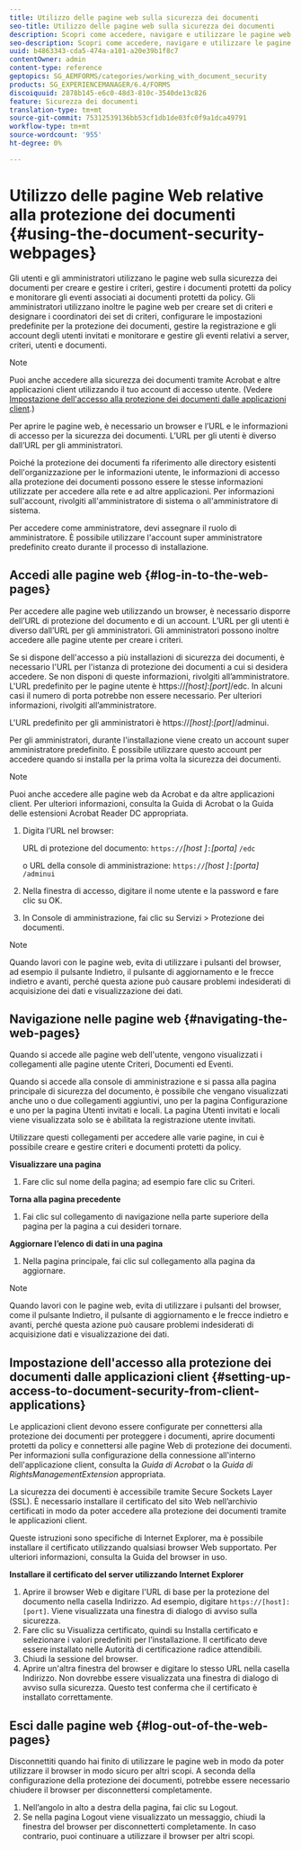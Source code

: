 ```yaml
---
title: Utilizzo delle pagine web sulla sicurezza dei documenti
seo-title: Utilizzo delle pagine web sulla sicurezza dei documenti
description: Scopri come accedere, navigare e utilizzare le pagine web sulla sicurezza dei documenti.
seo-description: Scopri come accedere, navigare e utilizzare le pagine web sulla sicurezza dei documenti.
uuid: b4863343-cda5-474a-a101-a20e39b1f8c7
contentOwner: admin
content-type: reference
geptopics: SG_AEMFORMS/categories/working_with_document_security
products: SG_EXPERIENCEMANAGER/6.4/FORMS
discoiquuid: 2878b145-e6c0-48d3-810c-3540de13c826
feature: Sicurezza dei documenti
translation-type: tm+mt
source-git-commit: 75312539136bb53cf1db1de03fc0f9a1dca49791
workflow-type: tm+mt
source-wordcount: '955'
ht-degree: 0%

---
```



# Utilizzo delle pagine Web relative alla protezione dei documenti {#using-the-document-security-webpages}

Gli utenti e gli amministratori utilizzano le pagine web sulla sicurezza dei documenti per creare e gestire i criteri, gestire i documenti protetti da policy e monitorare gli eventi associati ai documenti protetti da policy. Gli amministratori utilizzano inoltre le pagine web per creare set di criteri e designare i coordinatori dei set di criteri, configurare le impostazioni predefinite per la protezione dei documenti, gestire la registrazione e gli account degli utenti invitati e monitorare e gestire gli eventi relativi a server, criteri, utenti e documenti.

>[!NOTE]
>
>Puoi anche accedere alla sicurezza dei documenti tramite Acrobat e altre applicazioni client utilizzando il tuo account di accesso utente. (Vedere [Impostazione dell&#39;accesso alla protezione dei documenti dalle applicazioni client](using-document-security-web-pages.md#setting-up-access-to-document-security-from-client-applications).)

Per aprire le pagine web, è necessario un browser e l’URL e le informazioni di accesso per la sicurezza dei documenti. L’URL per gli utenti è diverso dall’URL per gli amministratori.

Poiché la protezione dei documenti fa riferimento alle directory esistenti dell&#39;organizzazione per le informazioni utente, le informazioni di accesso alla protezione dei documenti possono essere le stesse informazioni utilizzate per accedere alla rete e ad altre applicazioni. Per informazioni sull&#39;account, rivolgiti all&#39;amministratore di sistema o all&#39;amministratore di sistema.

Per accedere come amministratore, devi assegnare il ruolo di amministratore. È possibile utilizzare l&#39;account super amministratore predefinito creato durante il processo di installazione.

## Accedi alle pagine web {#log-in-to-the-web-pages}

Per accedere alle pagine web utilizzando un browser, è necessario disporre dell’URL di protezione del documento e di un account. L’URL per gli utenti è diverso dall’URL per gli amministratori. Gli amministratori possono inoltre accedere alle pagine utente per creare i criteri.

Se si dispone dell&#39;accesso a più installazioni di sicurezza dei documenti, è necessario l&#39;URL per l&#39;istanza di protezione dei documenti a cui si desidera accedere. Se non disponi di queste informazioni, rivolgiti all’amministratore. L&#39;URL predefinito per le pagine utente è https://*[host]*:*[port]*/edc. In alcuni casi il numero di porta potrebbe non essere necessario. Per ulteriori informazioni, rivolgiti all’amministratore.

L&#39;URL predefinito per gli amministratori è https://*[host]*:*[port]*/adminui.

Per gli amministratori, durante l&#39;installazione viene creato un account super amministratore predefinito. È possibile utilizzare questo account per accedere quando si installa per la prima volta la sicurezza dei documenti.

>[!NOTE]
>
>Puoi anche accedere alle pagine web da Acrobat e da altre applicazioni client. Per ulteriori informazioni, consulta la Guida di Acrobat o la Guida delle estensioni Acrobat Reader DC appropriata.

1. Digita l’URL nel browser:

   URL di protezione del documento: `https://`*[host ]*`:`*[porta]* `/edc`

   o URL della console di amministrazione: `https://`*[host ]*`:`*[porta]* `/adminui`

1. Nella finestra di accesso, digitare il nome utente e la password e fare clic su OK.
1. In Console di amministrazione, fai clic su Servizi > Protezione dei documenti.

>[!NOTE]
>
>Quando lavori con le pagine web, evita di utilizzare i pulsanti del browser, ad esempio il pulsante Indietro, il pulsante di aggiornamento e le frecce indietro e avanti, perché questa azione può causare problemi indesiderati di acquisizione dei dati e visualizzazione dei dati.

## Navigazione nelle pagine web {#navigating-the-web-pages}

Quando si accede alle pagine web dell&#39;utente, vengono visualizzati i collegamenti alle pagine utente Criteri, Documenti ed Eventi.

Quando si accede alla console di amministrazione e si passa alla pagina principale di sicurezza del documento, è possibile che vengano visualizzati anche uno o due collegamenti aggiuntivi, uno per la pagina Configurazione e uno per la pagina Utenti invitati e locali. La pagina Utenti invitati e locali viene visualizzata solo se è abilitata la registrazione utente invitati.

Utilizzare questi collegamenti per accedere alle varie pagine, in cui è possibile creare e gestire criteri e documenti protetti da policy.

**Visualizzare una pagina**

1. Fare clic sul nome della pagina; ad esempio fare clic su Criteri.

**Torna alla pagina precedente**

1. Fai clic sul collegamento di navigazione nella parte superiore della pagina per la pagina a cui desideri tornare.

**Aggiornare l’elenco di dati in una pagina**

1. Nella pagina principale, fai clic sul collegamento alla pagina da aggiornare.

>[!NOTE]
>
>Quando lavori con le pagine web, evita di utilizzare i pulsanti del browser, come il pulsante Indietro, il pulsante di aggiornamento e le frecce indietro e avanti, perché questa azione può causare problemi indesiderati di acquisizione dati e visualizzazione dei dati.

## Impostazione dell&#39;accesso alla protezione dei documenti dalle applicazioni client {#setting-up-access-to-document-security-from-client-applications}

Le applicazioni client devono essere configurate per connettersi alla protezione dei documenti per proteggere i documenti, aprire documenti protetti da policy e connettersi alle pagine Web di protezione dei documenti. Per informazioni sulla configurazione della connessione all&#39;interno dell&#39;applicazione client, consulta la *Guida di Acrobat* o la *Guida di RightsManagementExtension* appropriata.

La sicurezza dei documenti è accessibile tramite Secure Sockets Layer (SSL). È necessario installare il certificato del sito Web nell’archivio certificati in modo da poter accedere alla protezione dei documenti tramite le applicazioni client.

<!-- Fix broken link See Configuring SSL for information on SSL.-->

Queste istruzioni sono specifiche di Internet Explorer, ma è possibile installare il certificato utilizzando qualsiasi browser Web supportato. Per ulteriori informazioni, consulta la Guida del browser in uso.

**Installare il certificato del server utilizzando Internet Explorer**

1. Aprire il browser Web e digitare l&#39;URL di base per la protezione del documento nella casella Indirizzo. Ad esempio, digitare `https://[host]:[port]`. Viene visualizzata una finestra di dialogo di avviso sulla sicurezza.
1. Fare clic su Visualizza certificato, quindi su Installa certificato e selezionare i valori predefiniti per l’installazione. Il certificato deve essere installato nelle Autorità di certificazione radice attendibili.
1. Chiudi la sessione del browser.
1. Aprire un&#39;altra finestra del browser e digitare lo stesso URL nella casella Indirizzo. Non dovrebbe essere visualizzata una finestra di dialogo di avviso sulla sicurezza. Questo test conferma che il certificato è installato correttamente.

## Esci dalle pagine web {#log-out-of-the-web-pages}

Disconnettiti quando hai finito di utilizzare le pagine web in modo da poter utilizzare il browser in modo sicuro per altri scopi. A seconda della configurazione della protezione dei documenti, potrebbe essere necessario chiudere il browser per disconnettersi completamente.

1. Nell’angolo in alto a destra della pagina, fai clic su Logout.
1. Se nella pagina Logout viene visualizzato un messaggio, chiudi la finestra del browser per disconnetterti completamente. In caso contrario, puoi continuare a utilizzare il browser per altri scopi.

